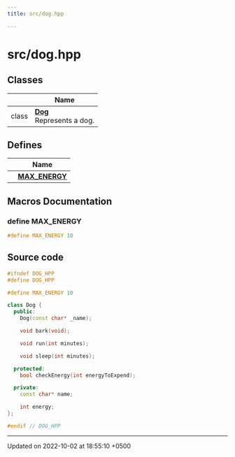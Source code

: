 ```yaml
---
title: src/dog.hpp

---
```


# src/dog.hpp



## Classes

|                | Name           |
| -------------- | -------------- |
| class | **[Dog](Classes/class_dog.md)** <br>Represents a dog.  |

## Defines

|                | Name           |
| -------------- | -------------- |
|  | **[MAX_ENERGY](Files/dog_8hpp.md#define-max-energy)**  |




## Macros Documentation

### define MAX_ENERGY

```cpp
#define MAX_ENERGY 10
```


## Source code

```cpp
#ifndef DOG_HPP
#define DOG_HPP

#define MAX_ENERGY 10

class Dog {
  public:
    Dog(const char* _name);

    void bark(void);

    void run(int minutes);

    void sleep(int minutes);

  protected:
    bool checkEnergy(int energyToExpend);

  private:
    const char* name;

    int energy;
};

#endif // DOG_HPP
```


-------------------------------

Updated on 2022-10-02 at 18:55:10 +0500
